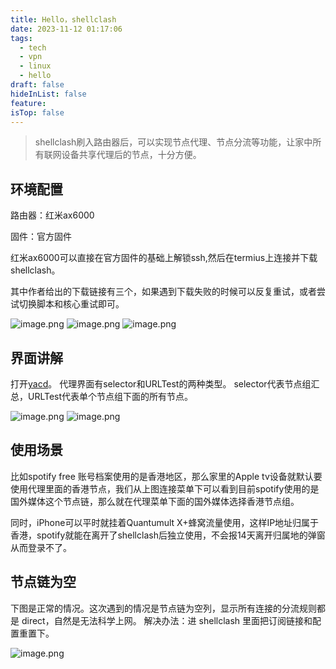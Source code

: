 ```yaml
---
title: Hello，shellclash
date: 2023-11-12 01:17:06
tags:
  - tech
  - vpn
  - linux
  - hello
draft: false
hideInList: false
feature: 
isTop: false
---
```

> shellclash刷入路由器后，可以实现节点代理、节点分流等功能，让家中所有联网设备共享代理后的节点，十分方便。
## 环境配置
路由器：红米ax6000

固件：官方固件

红米ax6000可以直接在官方固件的基础上解锁ssh,然后在termius上连接并下载shellclash。

其中作者给出的下载链接有三个，如果遇到下载失败的时候可以反复重试，或者尝试切换脚本和核心重试即可。

![image.png](https://bestkxt.oss-cn-guangzhou.aliyuncs.com/img/202311120120164.png)
![image.png](https://bestkxt.oss-cn-guangzhou.aliyuncs.com/img/202311120121640.png)
![image.png](https://bestkxt.oss-cn-guangzhou.aliyuncs.com/img/202311120124891.png)


## 界面讲解
打开[yacd](http://192.168.31.1:9999/ui/#/)。
代理界面有selector和URLTest的两种类型。
selector代表节点组汇总，URLTest代表单个节点组下面的所有节点。

![image.png](https://bestkxt.oss-cn-guangzhou.aliyuncs.com/img/202311120126445.png)
![image.png](https://bestkxt.oss-cn-guangzhou.aliyuncs.com/img/202311120127617.png)


## 使用场景
比如spotify free 账号档案使用的是香港地区，那么家里的Apple tv设备就默认要使用代理里面的香港节点，我们从上图连接菜单下可以看到目前spotify使用的是国外媒体这个节点链，那么就在代理菜单下面的国外媒体选择香港节点组。

同时，iPhone可以平时就挂着Quantumult X+蜂窝流量使用，这样IP地址归属于香港，spotify就能在离开了shellclash后独立使用，不会报14天离开归属地的弹窗从而登录不了。

<!--more-->

## 节点链为空
下图是正常的情况。这次遇到的情况是节点链为空列，显示所有连接的分流规则都是 direct，自然是无法科学上网。
解决办法：进 shellclash 里面把订阅链接和配置重置下。

![image.png](https://bestkxt.oss-cn-guangzhou.aliyuncs.com/img/202311281744338.png)
